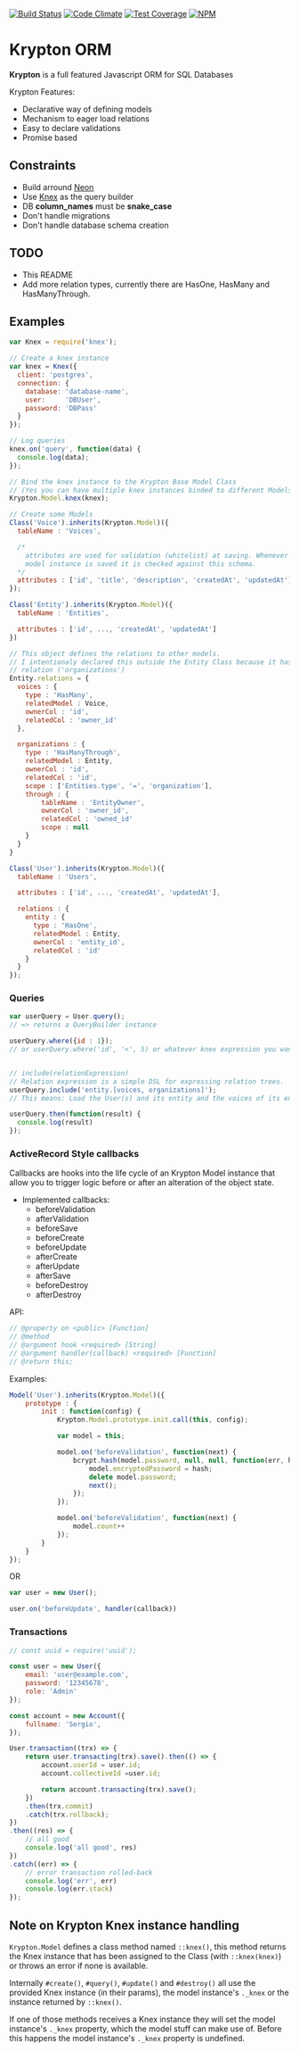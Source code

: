 [![Build Status](https://travis-ci.org/sgarza/krypton.svg?branch=master)](https://travis-ci.org/sgarza/krypton)
[![Code Climate](https://codeclimate.com/github/sgarza/krypton/badges/gpa.svg)](https://codeclimate.com/github/sgarza/krypton)
[![Test Coverage](https://codeclimate.com/github/sgarza/krypton/badges/coverage.svg)](https://codeclimate.com/github/sgarza/krypton/coverage)
[![NPM](https://nodei.co/npm/krypton-orm.png?downloads=true&downloadRank=true&stars=true)](https://www.npmjs.com/package/krypton-orm)

# Krypton ORM

**Krypton** is a full featured Javascript ORM for SQL Databases

Krypton Features:

- Declarative way of defining models
- Mechanism to eager load relations
- Easy to declare validations
- Promise based

## Constraints

- Build arround [Neon](https://github.com/azendal/neon/)
- Use [Knex](http://knex.org) as the query builder
- DB **column_names** must be **snake_case**
- Don't handle migrations
- Don't handle database schema creation

## TODO

- This README
- Add more relation types, currently there are HasOne, HasMany and HasManyThrough.

## Examples

```javascript
var Knex = require('knex');

// Create a knex instance
var knex = Knex({
  client: 'postgres',
  connection: {
    database: 'database-name',
    user:     'DBUser',
    password: 'DBPass'
  }
});

// Log queries
knex.on('query', function(data) {
  console.log(data);
});

// Bind the knex instance to the Krypton Base Model Class
// (Yes you can have multiple knex instances binded to different Models :) )
Krypton.Model.knex(knex);

// Create some Models
Class('Voice').inherits(Krypton.Model)({
  tableName : 'Voices',

  /*
    attributes are used for validation (whitelist) at saving. Whenever a
    model instance is saved it is checked against this schema.
  */
  attributes : ['id', 'title', 'description', 'createdAt', 'updatedAt']
});

Class('Entity').inherits(Krypton.Model)({
  tableName : 'Entities',

  attributes : ['id', ..., 'createdAt', 'updatedAt']
})

// This object defines the relations to other models.
// I intentionaly declared this outside the Entity Class because it has a circular
// relation ('organizations')
Entity.relations = {
  voices : {
    type : 'HasMany',
    relatedModel : Voice,
    ownerCol : 'id',
    relatedCol : 'owner_id'
  },

  organizations : {
    type : 'HasManyThrough',
    relatedModel : Entity,
    ownerCol : 'id',
    relatedCol : 'id',
    scope : ['Entities.type', '=', 'organization'],
    through : {
        tableName : 'EntityOwner',
        ownerCol : 'owner_id',
        relatedCol : 'owned_id'
        scope : null
    }
  }
}

Class('User').inherits(Krypton.Model)({
  tableName : 'Users',

  attributes : ['id', ..., 'createdAt', 'updatedAt'],

  relations : {
    entity : {
      type : 'HasOne',
      relatedModel : Entity,
      ownerCol : 'entity_id',
      relatedCol : 'id'
    }
  }
});
```

### Queries

```javascript
var userQuery = User.query();
// => returns a QueryBuilder instance

userQuery.where({id : 1});
// or userQuery.where('id', '<', 5) or whatever knex expression you want to use.


// include(relationExpression)
// Relation expression is a simple DSL for expressing relation trees.
userQuery.include('entity.[voices, organizations]');
// This means: Load the User(s) and its entity and the voices of its entity and the organizations of its entity

userQuery.then(function(result) {
  console.log(result)
});

```

### ActiveRecord Style callbacks

Callbacks are hooks into the life cycle of an Krypton Model instance that allow you to trigger logic before or after an alteration of the object state.

 - Implemented callbacks:
    - beforeValidation
    - afterValidation
    - beforeSave
    - beforeCreate
    - beforeUpdate
    - afterCreate
    - afterUpdate
    - afterSave
    - beforeDestroy
    - afterDestroy

API:

```javascript
// @property on <public> [Function]
// @method
// @argument hook <required> [String]
// @argument handler(callback) <required> [Function]
// @return this;
```

Examples:

```javascript
Model('User').inherits(Krypton.Model)({
    prototype : {
        init : function(config) {
            Krypton.Model.prototype.init.call(this, config);

            var model = this;

            model.on('beforeValidation', function(next) {
                bcrypt.hash(model.password, null, null, function(err, hash) {
                    model.encryptedPassword = hash;
                    delete model.password;
                    next();
                });
            });

            model.on('beforeValidation', function(next) {
                model.count++
            });
        }
    }
});
```

OR

```javascript
var user = new User();

user.on('beforeUpdate', handler(callback))
```

### Transactions

```javascript
// const uuid = require('uuid');

const user = new User({
    email: 'user@example.com',
    password: '12345678',
    role: 'Admin'
});

const account = new Account({
    fullname: 'Sergio',
});

User.transaction((trx) => {
    return user.transacting(trx).save().then(() => {
        account.userId = user.id;
        account.collectiveId =user.id;

        return account.transacting(trx).save();
    })
    .then(trx.commit)
    .catch(trx.rollback);
})
.then((res) => {
    // all good
    console.log('all good', res)
})
.catch((err) => {
    // error transaction rolled-back
    console.log('err', err)
    console.log(err.stack)
});

```
## Note on Krypton Knex instance handling

`Krypton.Model` defines a class method named `::knex()`, this method
returns the Knex instance that has been assigned to the Class (with
`::knex(knex)`) or throws an error if none is available.

Internally `#create()`, `#query()`, `#update()` and `#destroy()` all
use the provided Knex instance (in their params), the model instance's
`._knex` or the instance returned by `::knex()`.

If one of those methods receives a Knex instance they will set the
model instance's `._knex` property, which the model stuff can make use
of.  Before this happens the model instance's `._knex` property is
undefined.

